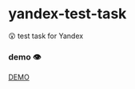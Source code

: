 # yandex-test-task
😲 test task for Yandex

### demo 👁️
[DEMO](https://bodrovdev.github.io/yandex-test-task/)
